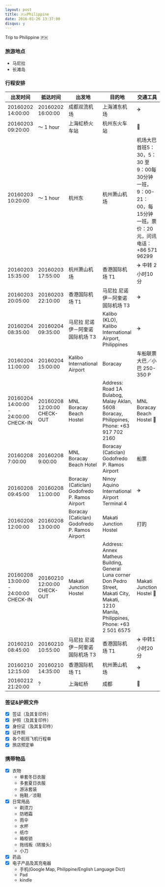 ```yaml
---
layout: post
title: 🇵🇭Philippine
date: 2016-01-26 13:37:00
disqus: y
---
```


Trip to Philippine 🇵🇭

### 旅游地点
- 马尼拉
- 长滩岛

### 行程安排
| 出发时间  |  抵达时间  |出发地 | 目的地  | 交通工具  | 
| --- |  --- |  --- |  --- |  --- |  
| 20160202 14:00:00 | 20160202 16:00:00|  成都双流机场  | 上海浦东机场  |  ✈️  |
| 20160203 09:20:00 | ～ 1 hour |  上海虹桥火车站  | 杭州东火车站  |  🚄  | 
| 20160203 10:20:00 | ～ 1 hour |  杭州东  | 杭州萧山机场 |  机场大巴 首班5：30，5：30 至9：00每30分钟一班，9：00-21：00，每15分钟一班。票价：20元，问讯电话：+86 571 96299  | 
| 20160203 15:35:00 | 20160203 17:55:00 | 杭州萧山机场 | 香港国际机场 T1 | ✈️  中转 2小时10分 |
| 20160203 20:05:00 | 20160203 22:10:00|  香港国际机场 T1  | 马尼拉 尼诺伊－阿奎诺国际机场 T3  |  ✈️  | 
| 20160204 08:35:00 | 20160204 09:35:00|  马尼拉 尼诺伊－阿奎诺国际机场 T3 | Kalibo (KLO), Kalibo International Airport, Philippines | ✈️ |
| 20160204 11:00:00 | 20160204 15:00:00|  Kalibo International Airport | Boracay | 车船联票 大巴／小巴 250-350 P |
| 20160204 14:00:00 - 24:00:00 CHECK-IN | 20160208 12:00:00 CHECK-OUT|  MNL Boracay Beach Hostel | Address: Road 1A Bulabog, Malay Aklan, 5608 Boracay, Philippines, Phone: +63 917 702 2160 | MNL Boracay Beach Hostel 🏨 |
| 20160208 7:00:00 | 20160208 9:00:00|  MNL Boracay Beach Hotel | Boracay (Caticlan) Godofredo P. Ramos Airport | 船票 |
| 20160208 09:45:00 | 20160208 11:00:00 |  Boracay (Caticlan) Godofredo P. Ramos Airport | Ninoy Aquino International Airport Terminal 4  |  ✈️ |
| 20160208 12:00:00 | 20160208 13:00:00|  Boracay (Caticlan) Godofredo P. Ramos Airport | Makati Junction Hostel | 打的 |
| 20160208 13:00:00 - 24:00:00 CHECK-IN | 20160210 12:00:00 CHECK-OUT|  Makati Junction Hostel | Address: Annex Matheus Building, General Luna corner Don Pedro Street, Makati City, Makati, 1210 Manila, Philippines, Phone: +63 2 501 6575 | Makati Junction Hostel 🏨 |
| 20160210 08:45:00 | 20160210 10:55:00|  马尼拉 尼诺伊－阿奎诺国际机场 T3  | 香港国际机场 T1  |  ✈️ 中转1小时20分 |
| 20160210 12:15:00 | 20160210 14:35:00|  香港国际机场 T1  | 杭州萧山机场  |  ✈️  | 
| 20160212 21:20:00 | ? |  上海虹桥  | 成都  |  🚄  | 


### 签证&护照文件
- [x] 签证（及其复印件）
- [x] 护照（及其复印件）
- [x] 身份证（及其复印件）
- [x] 证件照
- [x] 各个航班飞机行程单
- [x] 旅店预定单

### 携带物品
- [x] 衣物
	- 单套冬日衣服
	- 多套夏日衣服
	- 游泳套装
	- 拖鞋／凉鞋
- [x] 日常用品
	- 剃须刀
	- 防晒霜
	- 雨伞
	- 水杯
	- 纸巾
	- 箱柜锁
	- 拖线板（转接头）
	- 小刀
- [x] 药品
- [x] 电子产品及其充电器
	- 手机(Google Map, Philippine/English Language Dict)
	- Pad
	- kindle